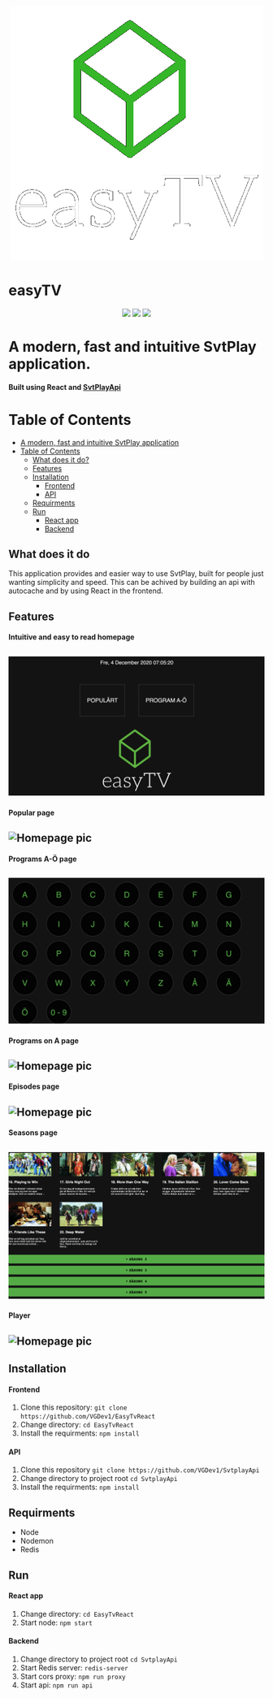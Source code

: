 <p align="center">
  <img src="./resources/easyTV.png" />
</p>

# easyTV

<p align="center">
  <img src="https://img.shields.io/travis/ta4j/ta4j/develop?label=develop" />
  <img src="https://img.shields.io/travis/ta4j/ta4j/master?label=master" />
  <img src="https://img.shields.io/badge/License-MIT-brightgreen.svg" />
</p>

# A modern, fast and intuitive SvtPlay application.

#### Built using React and [SvtPlayApi](https://github.com/VGDev1/SvtplayApi)

# Table of Contents

- [A modern, fast and intuitive SvtPlay application](#A-modern,-fast-and-intuitive-SvtPlay-application.)
- [Table of Contents](#table-of-contents)
  - [What does it do?](#what-does-it-do)
  - [Features](#Features)
  - [Installation](#Installation)
    - [Frontend](#Frontend)
    - [API](#API)
  - [Requirments](#Requirments)
  - [Run](#Run)
    - [React app](#React-app)
    - [Backend](#Backend)

## What does it do

This application provides and easier way to use SvtPlay, built for people just wanting simplicity and speed. This can be achived by building an api with autocache and by using React in the frontend.

## Features

#### Intuitive and easy to read homepage

## ![Homepage pic](./resources/homepage.png)

#### Popular page

## ![Homepage pic](./resources/popularview.png)

#### Programs A-Ö page

## ![Homepage pic](./resources/letterspage.png)

#### Programs on A page

## ![Homepage pic](./resources/lettersaview.png)

#### Episodes page

## ![Homepage pic](./resources/episodesview.png)

#### Seasons page

## ![Homepage pic](./resources/sesongsview.png)

#### Player

## ![Homepage pic](./resources/playerwithbar.png)

## Installation

#### Frontend

1. Clone this repository: `git clone https://github.com/VGDev1/EasyTvReact`
2. Change directory: `cd EasyTvReact`
3. Install the requirments: `npm install`

#### API

1. Clone this repository `git clone https://github.com/VGDev1/SvtplayApi`
2. Change directory to project root `cd SvtplayApi`
3. Install the requirments: `npm install`

## Requirments

- Node
- Nodemon
- Redis

## Run

#### React app

1. Change directory: `cd EasyTvReact`
2. Start node: `npm start`

#### Backend

1. Change directory to project root `cd SvtplayApi`
2. Start Redis server: `redis-server`
3. Start cors proxy: `npm run proxy`
4. Start api: `npm run api`
